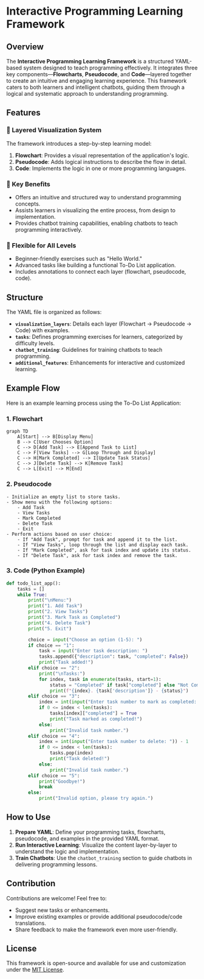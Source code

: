  # Interactive Programming Learning Framework

## Overview
The **Interactive Programming Learning Framework** is a structured YAML-based system designed to teach programming effectively. It integrates three key components—**Flowcharts**, **Pseudocode**, and **Code**—layered together to create an intuitive and engaging learning experience. This framework caters to both learners and intelligent chatbots, guiding them through a logical and systematic approach to understanding programming.

## Features
### 🚀 Layered Visualization System
The framework introduces a step-by-step learning model:
1. **Flowchart**: Provides a visual representation of the application's logic.
2. **Pseudocode**: Adds logical instructions to describe the flow in detail.
3. **Code**: Implements the logic in one or more programming languages.

### 🎯 Key Benefits
- Offers an intuitive and structured way to understand programming concepts.
- Assists learners in visualizing the entire process, from design to implementation.
- Provides chatbot training capabilities, enabling chatbots to teach programming interactively.

### 🔄 Flexible for All Levels
- Beginner-friendly exercises such as "Hello World."
- Advanced tasks like building a functional To-Do List application.
- Includes annotations to connect each layer (flowchart, pseudocode, code).

## Structure
The YAML file is organized as follows:
- **`visualization_layers`**: Details each layer (Flowchart → Pseudocode → Code) with examples.
- **`tasks`**: Defines programming exercises for learners, categorized by difficulty levels.
- **`chatbot_training`**: Guidelines for training chatbots to teach programming.
- **`additional_features`**: Enhancements for interactive and customized learning.

## Example Flow
Here is an example learning process using the To-Do List Application:

### **1. Flowchart**
```mermaid
graph TD
    A[Start] --> B[Display Menu]
    B --> C[User Chooses Option]
    C --> D[Add Task] --> E[Append Task to List]
    C --> F[View Tasks] --> G[Loop Through and Display]
    C --> H[Mark Completed] --> I[Update Task Status]
    C --> J[Delete Task] --> K[Remove Task]
    C --> L[Exit] --> M[End]
```

### **2. Pseudocode**
```plaintext
- Initialize an empty list to store tasks.
- Show menu with the following options:
    - Add Task
    - View Tasks
    - Mark Completed
    - Delete Task
    - Exit
- Perform actions based on user choice:
    - If "Add Task", prompt for task and append it to the list.
    - If "View Tasks", loop through the list and display each task.
    - If "Mark Completed", ask for task index and update its status.
    - If "Delete Task", ask for task index and remove the task.
```

### **3. Code (Python Example)**
```python
def todo_list_app():
    tasks = []
    while True:
        print("\nMenu:")
        print("1. Add Task")
        print("2. View Tasks")
        print("3. Mark Task as Completed")
        print("4. Delete Task")
        print("5. Exit")

        choice = input("Choose an option (1-5): ")
        if choice == "1":
            task = input("Enter task description: ")
            tasks.append({"description": task, "completed": False})
            print("Task added!")
        elif choice == "2":
            print("\nTasks:")
            for index, task in enumerate(tasks, start=1):
                status = "Completed" if task["completed"] else "Not Completed"
                print(f"{index}. {task['description']} - {status}")
        elif choice == "3":
            index = int(input("Enter task number to mark as completed: ")) - 1
            if 0 <= index < len(tasks):
                tasks[index]["completed"] = True
                print("Task marked as completed!")
            else:
                print("Invalid task number.")
        elif choice == "4":
            index = int(input("Enter task number to delete: ")) - 1
            if 0 <= index < len(tasks):
                tasks.pop(index)
                print("Task deleted!")
            else:
                print("Invalid task number.")
        elif choice == "5":
            print("Goodbye!")
            break
        else:
            print("Invalid option, please try again.")
```

## How to Use
1. **Prepare YAML**: Define your programming tasks, flowcharts, pseudocode, and examples in the provided YAML format.
2. **Run Interactive Learning**: Visualize the content layer-by-layer to understand the logic and implementation.
3. **Train Chatbots**: Use the `chatbot_training` section to guide chatbots in delivering programming lessons.

## Contribution
Contributions are welcome! Feel free to:
- Suggest new tasks or enhancements.
- Improve existing examples or provide additional pseudocode/code translations.
- Share feedback to make the framework even more user-friendly.

## License
This framework is open-source and available for use and customization under the [MIT License](https://opensource.org/licenses/MIT).
